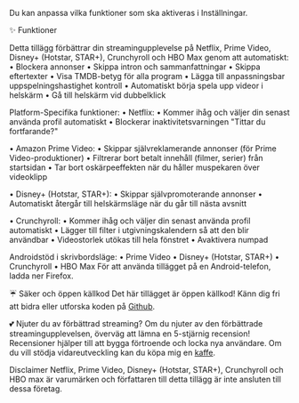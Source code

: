 Du kan anpassa vilka funktioner som ska aktiveras i Inställningar.

✨ Funktioner

Detta tillägg förbättrar din streamingupplevelse på Netflix, Prime Video, Disney+ (Hotstar, STAR+), Crunchyroll och HBO Max genom att automatiskt:
  • Blockera annonser
  • Skippa intron och sammanfattningar
  • Skippa eftertexter
  • Visa TMDB-betyg för alla program
  • Lägga till anpassningsbar uppspelningshastighet kontroll
  • Automatiskt börja spela upp videor i helskärm
  • Gå till helskärm vid dubbelklick

Platform-Specifika funktioner:
  • Netflix:
      • Kommer ihåg och väljer din senast använda profil automatiskt
      • Blockerar inaktivitetsvarningen "Tittar du fortfarande?"
  • Amazon Prime Video:
      • Skippar självreklamerande annonser (för Prime Video-produktioner)
      • Filtrerar bort betalt innehåll (filmer, serier) från startsidan
      • Tar bort oskärpeeffekten när du håller muspekaren över videoklipp
  • Disney+ (Hotstar, STAR+):
      • Skippar självpromoterande annonser
      • Automatiskt återgår till helskärmsläge när du går till nästa avsnitt
  • Crunchyroll:
      • Kommer ihåg och väljer din senast använda profil automatiskt
      • Lägger till filter i utgivningskalendern så att den blir användbar
      • Videostorlek utökas till hela fönstret
      • Avaktivera numpad
Androidstöd i skrivbordsläge:
  • Prime Video
  • Disney+ (Hotstar, STAR+)
  • Crunchyroll
  • HBO Max
För att använda tillägget på en Android-telefon, ladda ner Firefox.

☔ Säker och öppen källkod
Det här tillägget är öppen källkod! Känn dig fri att bidra eller utforska koden på <a href='https://github.com/Dreamlinerm/Netflix-Prime-Auto-Skip' target='_blank'>Github</a>.

💕 Njuter du av förbättrad streaming? 
 Om du njuter av den förbättrade streamingupplevelsen, överväg att lämna en 5-stjärnig recension! Recensioner hjälper till att bygga förtroende och locka nya användare.
Om du vill stödja vidareutveckling kan du köpa mig en <a href='https://github.com/sponsors/Dreamlinerm' target='_blank'>kaffe</a>.

Disclaimer
Netflix, Prime Video, Disney+ (Hotstar, STAR+), Crunchyroll och HBO max är varumärken och författaren till detta tillägg är inte ansluten till dessa företag.